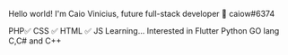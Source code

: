 Hello world! I'm Caio Vinicius, future full-stack developer 👋
caiow#6374

PHP✅ CSS ✅ HTML ✅ 
JS Learning...
Interested in 
Flutter
Python
GO lang
C,C# and C++
